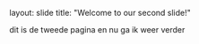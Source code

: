 layout: slide
title: "Welcome to our second slide!"

dit is de tweede pagina
en nu ga ik weer verder
